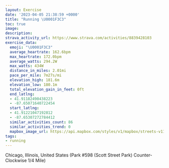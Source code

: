 ```yaml
---
layout: Exercise
date: '2023-04-05 21:38:59 +0000'
title: "Running \U0001F3C3"
toc: true
image:
description:
strava_activity_url: https://www.strava.com/activities/8839428103
exercise_data:
  emoji: "\U0001F3C3"
  average_heartrate: 162.6bpm
  max_heartrate: 172.0bpm
  average_watts: 294.2W
  max_watts: 434W
  distance_in_miles: 2.01mi
  pace_per_mile: 7m27s/mi
  elevation_high: 181.6m
  elevation_low: 180.1m
  total_elevation_gain_in_feet: 0ft
  end_latlng:
  - 41.91182490438223
  - -87.65071640722454
  start_latlng:
  - 41.91221047192812
  - -87.65307272784412
  similar_activities_count: 86
  similar_activities_trend: 0
  mapbox_image_url: https://api.mapbox.com/styles/v1/mapbox/streets-v11/static/path-5+787af2-1.0(i%7Bx~Fbl~uOA%7BAC%5BIUAMN%5Dr%40%7B%40z%40sAFUJ_A%3FyAPo%40Bo%40%40AV%3FMiQ%40%7DAAm%40%40q%40AiBBa%40FMd%40%5DRI%60%40%3F%5CDDBDN%3FT%3F%7CC%40dAHTLPPLRDv%40EXETMP%5BBQ%3FQEqCCWIWOQQI%5BAy%40BQDQLQb%40AXFvCBVHTTRPHR%3F%7C%40ELCVWJS%40q%40EmCEWGOUSUGm%40B_%40BSDIFIJK%5CAxABfABXFVLP%5ER%60ACVEPKRWDO%40%5BCqAI%7DAGOQUSGSAe%40B_%40DKBMLOZE%60%40DnA%40dABVJRZXJBX%3F%60AIZ%5BFMBO%3FcAGwBEQKQIKMEuAIa%40BUA_%40Me%40D_AAKBMLODGF%40dAFdAJ~DCfCBdIC~EOr%40Eb%40),pin-s-s+e5b22e(-87.65138,41.91173),pin-s-f+89ae00(-87.64923999999999,41.911130000000014)/auto/800x800?access_token=pk.eyJ1Ijoiam9zaGJlY2ttYW4iLCJhIjoiY205eWR2aDd1MWZ6djJrbXc4a3M0bWZleiJ9.XiG9OWkNcZk2QzjJbxLB4A
tags:
- running
---
```




Chicago, Illinois, United States (Park #598 (Scott Street Park) Counter-Clockwise 1/4 Mile)
